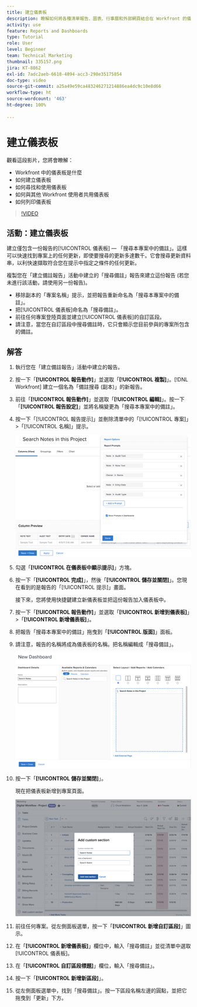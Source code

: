 ```yaml
---
title: 建立儀表板
description: 瞭解如何將各種清單報告、圖表、行事曆和外部網頁結合在 Workfront 的儀表板中。
activity: use
feature: Reports and Dashboards
type: Tutorial
role: User
level: Beginner
team: Technical Marketing
thumbnail: 335157.png
jira: KT-8862
exl-id: 7adc2aeb-6618-4894-acc3-298e35175854
doc-type: video
source-git-commit: a25a49e59ca483246271214886ea4dc9c10e8d66
workflow-type: ht
source-wordcount: '463'
ht-degree: 100%

---
```


# 建立儀表板

觀看這段影片，您將會瞭解：

* Workfront 中的儀表板是什麼
* 如何建立儀表板
* 如何尋找和使用儀表板
* 如何與其他 Workfront 使用者共用儀表板
* 如何列印儀表板

>[!VIDEO](https://video.tv.adobe.com/v/335157/?quality=12&learn=on)

## 活動：建立儀表板

建立僅包含一份報告的[!UICONTROL 儀表板] — 「搜尋本專案中的備註」。這樣可以快速找到專案上的任何更新，即使要搜尋的更新多達數千。它會搜尋更新資料串，以利快速擷取符合您在提示中指定之條件的任何更新。

複製您在「建立備註報告」活動中建立的「搜尋備註」報告來建立這份報告 (若您未進行該活動，請使用另一份報告)。

* 移除副本的「專案名稱」提示，並把報告重新命名為「搜尋本專案中的備註」。
* 把[!UICONTROL 儀表板]命名為「搜尋備註」。
* 前往任何專案登陸頁面並建立[!UICONTROL 儀表板]的自訂區段。
* 請注意，當您在自訂區段中搜尋備註時，它只會顯示您目前參與的專案所包含的備註。

## 解答

1. 執行您在「建立備註報告」活動中建立的報告。
1. 按一下「**[!UICONTROL 報告動作]**」並選取「**[!UICONTROL 複製]**」。[!DNL Workfront] 建立一個名為「備註搜尋 (副本)」的新報告。
1. 前往「**[!UICONTROL 報告動作]**」並選取「**[!UICONTROL 編輯]**」。按一下「**[!UICONTROL 報告設定]**」並將名稱變更為「搜尋本專案中的備註」。
1. 按一下「[!UICONTROL 報告提示]」並刪除清單中的「[!UICONTROL 專案]」>「[!UICONTROL 名稱]」提示。

   ![影像顯示建立新儀表板的畫面](assets/edit-report-prompts.png)

1. 勾選「**[!UICONTROL 在儀表板中顯示提示]**」方塊。
1. 按一下「**[!UICONTROL 完成]**」，然後「**[!UICONTROL 儲存並關閉]**」。您現在看到的是報告的「[!UICONTROL 提示]」畫面。

   接下來，您將使用快捷鍵建立新儀表板並把這份報告加入儀表板中。

1. 按一下「**[!UICONTROL 報告動作]**」並選取「**[!UICONTROL 新增到儀表板]**」>「**[!UICONTROL 新增儀表板]**」。
1. 把報告「搜尋本專案中的備註」拖曳到「**[!UICONTROL 版面]**」面板。
1. 請注意，報告的名稱將成為儀表板的名稱。把名稱編輯成「搜尋備註」。

   ![影像顯示建立新儀表板的畫面](assets/create-dashboard.png)

1. 按一下「**[!UICONTROL 儲存並關閉]**」。

   現在把儀表板新增到專案頁面。

   ![影像顯示建立新儀表板的畫面](assets/add-custom-section.png)

1. 前往任何專案。從左側面板選單，按一下「**[!UICONTROL 新增自訂區段]**」圖示。
1. 在「**[!UICONTROL 新增儀表板]**」欄位中，輸入「搜尋備註」並從清單中選取[!UICONTROL 儀表板]。
1. 在「**[!UICONTROL 自訂區段標題]**」欄位，輸入「搜尋備註」。
1. 按一下「**[!UICONTROL 新增新區段]**」。
1. 從左側面板選單中，找到「搜尋備註」。按一下區段名稱左邊的圓點，並把它拖曳到「更新」下方。
